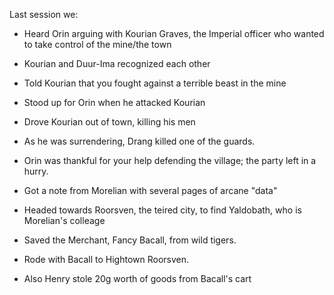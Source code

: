 Last session we:

* Heard Orin arguing with Kourian Graves, the Imperial officer who wanted to take control of the mine/the town
* Kourian and Duur-Ima recognized each other
* Told Kourian that you fought against a terrible beast in the mine
* Stood up for Orin when he attacked Kourian
* Drove Kourian out of town, killing his men
* As he was surrendering, Drang killed one of the guards.
* Orin was thankful for your help defending the village; the party left in a hurry.
* Got a note from Morelian with several pages of arcane "data"
* Headed towards Roorsven, the teired city, to find Yaldobath, who is Morelian's colleage
* Saved the Merchant, Fancy Bacall, from wild tigers.
* Rode with Bacall to Hightown Roorsven.


* Also Henry stole 20g worth of goods from Bacall's cart